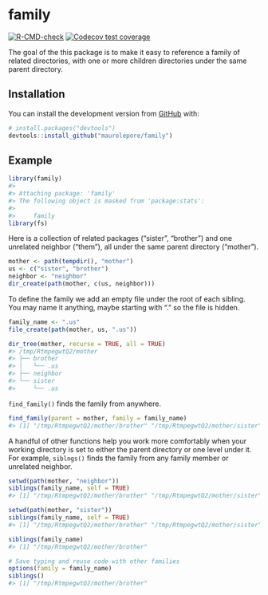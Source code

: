 
<!-- README.md is generated from README.Rmd. Please edit that file -->

# family

<!-- badges: start -->

[![R-CMD-check](https://github.com/maurolepore/family/workflows/R-CMD-check/badge.svg)](https://github.com/maurolepore/family/actions)
[![Codecov test
coverage](https://codecov.io/gh/maurolepore/family/branch/master/graph/badge.svg)](https://codecov.io/gh/maurolepore/family?branch=master)
<!-- badges: end -->

The goal of the this package is to make it easy to reference a family of
related directories, with one or more children directories under the
same parent directory.

## Installation

You can install the development version from
[GitHub](https://github.com/) with:

``` r
# install.packages("devtools")
devtools::install_github("maurolepore/family")
```

## Example

``` r
library(family)
#> 
#> Attaching package: 'family'
#> The following object is masked from 'package:stats':
#> 
#>     family
library(fs)
```

Here is a collection of related packages (“sister”, “brother”) and one
unrelated neighbor (“them”), all under the same parent directory
(“mother”).

``` r
mother <- path(tempdir(), "mother")
us <- c("sister", "brother")
neighbor <- "neighbor"
dir_create(path(mother, c(us, neighbor)))
```

To define the family we add an empty file under the root of each
sibling. You may name it anything, maybe starting with “.” so the file
is hidden.

``` r
family_name <- ".us"
file_create(path(mother, us, ".us"))

dir_tree(mother, recurse = TRUE, all = TRUE)
#> /tmp/RtmpegwtQ2/mother
#> ├── brother
#> │   └── .us
#> ├── neighbor
#> └── sister
#>     └── .us
```

`find_family()` finds the family from anywhere.

``` r
find_family(parent = mother, family = family_name)
#> [1] "/tmp/RtmpegwtQ2/mother/brother" "/tmp/RtmpegwtQ2/mother/sister"
```

A handful of other functions help you work more comfortably when your
working directory is set to either the parent directory or one level
under it. For example, `siblngs()` finds the family from any family
member or unrelated neighbor.

``` r
setwd(path(mother, "neighbor"))
siblings(family_name, self = TRUE)
#> [1] "/tmp/RtmpegwtQ2/mother/brother" "/tmp/RtmpegwtQ2/mother/sister"

setwd(path(mother, "sister"))
siblings(family_name, self = TRUE)
#> [1] "/tmp/RtmpegwtQ2/mother/brother" "/tmp/RtmpegwtQ2/mother/sister"

siblings(family_name)
#> [1] "/tmp/RtmpegwtQ2/mother/brother"

# Save typing and reuse code with other families
options(family = family_name)
siblings()
#> [1] "/tmp/RtmpegwtQ2/mother/brother"
```
